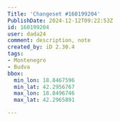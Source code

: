 ```yaml
---
Title: 'Changeset #160199204'
PublishDate: 2024-12-12T09:22:53Z
id: 160199204
user: dada24
comment: description, note
created_by: iD 2.30.4
tags:
- Montenegro
- Budva
bbox:
  min_lon: 18.8467596
  min_lat: 42.2956767
  max_lon: 18.8496746
  max_lat: 42.2965891

---
```

